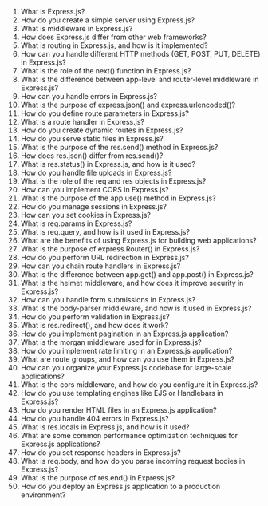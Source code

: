1. What is Express.js?
2. How do you create a simple server using Express.js?
3. What is middleware in Express.js?
4. How does Express.js differ from other web frameworks?
5. What is routing in Express.js, and how is it implemented?
6. How can you handle different HTTP methods (GET, POST, PUT, DELETE) in Express.js?
7. What is the role of the next() function in Express.js?
8. What is the difference between app-level and router-level middleware in Express.js?
9. How can you handle errors in Express.js?
10. What is the purpose of express.json() and express.urlencoded()?
11. How do you define route parameters in Express.js?
12. What is a route handler in Express.js?
13. How do you create dynamic routes in Express.js?
14. How do you serve static files in Express.js?
15. What is the purpose of the res.send() method in Express.js?
16. How does res.json() differ from res.send()?
17. What is res.status() in Express.js, and how is it used?
18. How do you handle file uploads in Express.js?
19. What is the role of the req and res objects in Express.js?
20. How can you implement CORS in Express.js?
21. What is the purpose of the app.use() method in Express.js?
22. How do you manage sessions in Express.js?
23. How can you set cookies in Express.js?
24. What is req.params in Express.js?
25. What is req.query, and how is it used in Express.js?
26. What are the benefits of using Express.js for building web applications?
27. What is the purpose of express.Router() in Express.js?
28. How do you perform URL redirection in Express.js?
29. How can you chain route handlers in Express.js?
30. What is the difference between app.get() and app.post() in Express.js?
31. What is the helmet middleware, and how does it improve security in Express.js?
32. How can you handle form submissions in Express.js?
33. What is the body-parser middleware, and how is it used in Express.js?
34. How do you perform validation in Express.js?
35. What is res.redirect(), and how does it work?
36. How do you implement pagination in an Express.js application?
37. What is the morgan middleware used for in Express.js?
38. How do you implement rate limiting in an Express.js application?
39. What are route groups, and how can you use them in Express.js?
40. How can you organize your Express.js codebase for large-scale applications?
41. What is the cors middleware, and how do you configure it in Express.js?
42. How do you use templating engines like EJS or Handlebars in Express.js?
43. How do you render HTML files in an Express.js application?
44. How do you handle 404 errors in Express.js?
45. What is res.locals in Express.js, and how is it used?
46. What are some common performance optimization techniques for Express.js applications?
47. How do you set response headers in Express.js?
48. What is req.body, and how do you parse incoming request bodies in Express.js?
49. What is the purpose of res.end() in Express.js?
50. How do you deploy an Express.js application to a production environment?
